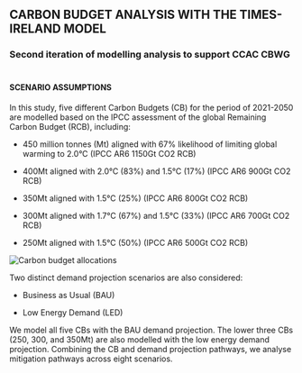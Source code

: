 ## CARBON BUDGET ANALYSIS WITH THE TIMES-IRELAND MODEL
### Second iteration of modelling analysis to support CCAC CBWG<br><br>
#### SCENARIO ASSUMPTIONS
In this study, five different Carbon Budgets (CB) for the period of 2021-2050 are modelled based on the IPCC assessment of the global Remaining Carbon Budget (RCB), including:

* 450 million tonnes (Mt) aligned with 67% likelihood of limiting global warming to 2.0°C (IPCC AR6 1150Gt CO2 RCB)

* 400Mt aligned with 2.0°C (83%) and 1.5°C (17%) (IPCC AR6 900Gt CO2 RCB)

* 350Mt aligned with 1.5°C (25%) (IPCC AR6 800Gt CO2 RCB)

* 300Mt aligned with 1.7°C (67%) and 1.5°C (33%) (IPCC AR6 700Gt CO2 RCB)

* 250Mt aligned with 1.5°C (50%) (IPCC AR6 500Gt CO2 RCB)

![Carbon budget allocations](https://github.com/MaREI-EPMG/CB2024-preresults/assets/72862177/cc71f785-23f0-437b-b1b4-49b80e28a8b8)

Two distinct demand projection scenarios are also considered: 

* Business as Usual (BAU)

* Low Energy Demand (LED)

We model all five CBs with the BAU demand projection. The lower three CBs (250, 300, and 350Mt) are also modelled with the low energy demand projection. Combining the CB and demand projection pathways, we analyse mitigation pathways across eight scenarios. 


